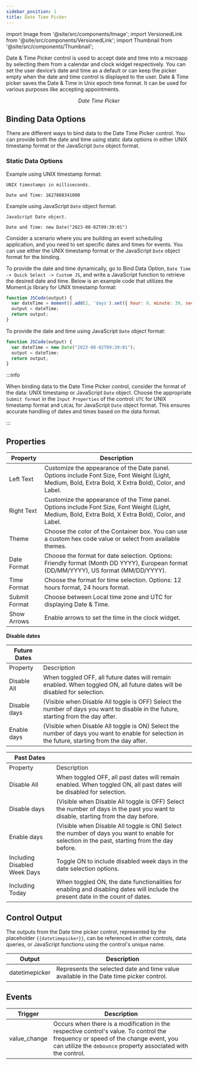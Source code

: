 ```yaml
---
sidebar_position: 1
title: Date Time Picker
---
```


import Image from '@site/src/components/Image'; import VersionedLink from '@site/src/components/VersionedLink'; import
Thumbnail from '@site/src/components/Thumbnail';

Date & Time Picker control is used to accept date and time into a microapp by selecting them from a calendar and clock widget respectively. You can set the user device’s date and time as a default or can keep the picker empty when the date and time control is displayed to the user. Date & Time picker saves the Date & Time in Unix epoch time format. It can be used for various purposes like accepting appointments.

<figure>
  <Thumbnail src="/img/reference/controls/date-time-picker/preview.jpeg" alt="Date Time Picker" />
  <figcaption align = "center"><i>Date Time Picker</i></figcaption>
</figure>

## Binding Data Options

There are different ways to bind data to the Date Time Picker control. You can provide both the date and time using static data options in either UNIX timestamp format or the JavaScript `Date` object format.

### Static Data Options

Example using UNIX timestamp format:

```
UNIX timestamps in milliseconds.

Date and Time: 1627868341000
```

Example using JavaScript `Date` object format:

```
JavaScript Date object.

Date and Time: new Date("2023-08-02T09:39:01")
```

Consider a scenario where you are building an event scheduling application, and you need to set specific dates and times for events. You can use either the UNIX timestamp format or the JavaScript `Date` object format for the binding.

To provide the date and time dynamically, go to Bind Data Option, `Date Time -> Quick Select -> Custom JS`, and write a JavaScript function to retrieve the desired date and time. Below is an example code that utilizes the Moment.js library for UNIX timestamp format:

```js
function JSCode(output) {
  var dateTime = moment().add(2, 'days').set({ hour: 9, minute: 39, second: 1 }).format('x');
  output = dateTime;
  return output;
}
```

To provide the date and time using JavaScript `Date` object format:

```js
function JSCode(output) {
  var dateTime = new Date("2023-08-02T09:39:01");
  output = dateTime;
  return output;
}
```


:::info

When binding data to the Date Time Picker control, consider the format of the data: UNIX timestamp or JavaScript `Date` object. Choose the appropriate `Submit format` in the `Input Properties` of the control: `UTC` for UNIX timestamp format and `LOCAL` for JavaScript `Date` object format. This ensures accurate handling of dates and times based on the data format.

:::


## Properties

| Property       | Description                                                                                                           |
|----------------|-----------------------------------------------------------------------------------------------------------------------|
| Left Text      | Customize the appearance of the Date panel. Options include Font Size, Font Weight (Light, Medium, Bold, Extra Bold, X Extra Bold), Color, and Label. |
| Right Text     | Customize the appearance of the Time panel. Options include Font Size, Font Weight (Light, Medium, Bold, Extra Bold, X Extra Bold), Color, and Label. |
| Theme          | Choose the color of the Container box. You can use a custom hex code value or select from available themes.         |
| Date Format    | Choose the format for date selection. Options: Friendly format (Month DD YYYY), European format (DD/MM/YYYY), US format (MM/DD/YYYY). |
| Time Format    | Choose the format for time selection. Options: 12 hours format, 24 hours format.                                     |
| Submit Format  | Choose between Local time zone and UTC for displaying Date & Time.                                                   |
| Show Arrows    | Enable arrows to set the time in the clock widget.                                                                   |


**Disable dates**




| Future Dates                 |                                                                                                                                      |
|------------------------------|--------------------------------------------------------------------------------------------------------------------------------------|
| Property                     | Description                                                                                                                          |
| Disable All                  | When toggled OFF, all future dates will remain enabled. When toggled ON, all future dates will be disabled for selection.           |
| Disable days                 | (Visible when Disable All toggle is OFF) Select the number of days you want to disable in the future, starting from the day after.  |
| Enable days                  | (Visible when Disable All toggle is ON) Select the number of days you want to enable for selection in the future, starting from the day after.|



| Past Dates                   |                                                                                                                                      |
|------------------------------|--------------------------------------------------------------------------------------------------------------------------------------|
| Property                     | Description                                                                                                                          |
| Disable All                  | When toggled OFF, all past dates will remain enabled. When toggled ON, all past dates will be disabled for selection.               |
| Disable days                 | (Visible when Disable All toggle is OFF) Select the number of days in the past you want to disable, starting from the day before.   |
| Enable days                  | (Visible when Disable All toggle is ON) Select the number of days you want to enable for selection in the past, starting from the day before.|
| Including Disabled Week Days | Toggle ON to include disabled week days in the date selection options.                                                               |
| Including Today              | When toggled ON, the date functionalities for enabling and disabling dates will include the present date in the count of dates.     |


## Control Output

The outputs from the Date time picker control, represented by the placeholder `{{datetimepicker}}`, can be referenced in other controls, data queries, or JavaScript functions using the control's unique name.

| Output       | Description                                                                                                  |
|--------------|--------------------------------------------------------------------------------------------------------------|
| datetimepicker    | Represents the selected date and time value available in the Date time picker control.                        |


## Events

| Trigger      | Description                                                                                                                                                                                       |
| ------------ | ------------------------------------------------------------------------------------------------------------------------------------------------------------------------------------------------- |
| value_change | Occurs when there is a modification in the respective control's value. To control the frequency or speed of the change event, you can utilize the `debounce` property associated with the control. |